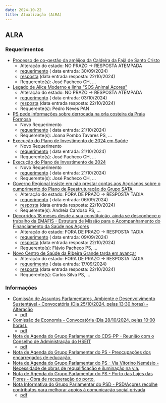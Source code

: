 ```yaml
---
date: 2024-10-22
title: Atualização (ALRA)
---
```

## ALRA

### Requerimentos

* [Processo de co-gestão da amêijoa da Caldeira da Fajã de Santo Cristo](http://base.alra.pt:82/4DACTION/w_pesquisa_registo/4/8526)
  * Alteração do estado: NO PRAZO → RESPOSTA ATEMPADA
  * [requerimento](http://base.alra.pt:82/Doc_Req/XIIIreque161.pdf) ( data entrada: 30/09/2024)
  * [resposta](http://base.alra.pt:82/Doc_Req/XIIIrequeresp161.pdf) (data entrada resposta: 22/10/2024)
  * Requerente(s): José Pacheco CH, ...
* [Legado de Alice Moderno e linha "SOS Animal Açores"](http://base.alra.pt:82/4DACTION/w_pesquisa_registo/4/8529)
  * Alteração do estado: NO PRAZO → RESPOSTA ATEMPADA
  * [requerimento](http://base.alra.pt:82/Doc_Req/XIIIreque163.pdf) ( data entrada: 03/10/2024)
  * [resposta](http://base.alra.pt:82/Doc_Req/XIIIrequeresp163.pdf) (data entrada resposta: 22/10/2024)
  * Requerente(s): Pedro Neves PAN
* [PS pede informações sobre derrocada na orla costeira da Praia Formosa](http://base.alra.pt:82/4DACTION/w_pesquisa_registo/4/8557)
  * Novo Requerimento
  * [requerimento](http://base.alra.pt:82/Doc_Req/XIIIreque181.pdf) ( data entrada: 21/10/2024)
  * Requerente(s): Joana Pombo Tavares PS, ...
* [Execução do Plano de Investimento de 2024 em Saúde](http://base.alra.pt:82/4DACTION/w_pesquisa_registo/4/8558)
  * Novo Requerimento
  * [requerimento](http://base.alra.pt:82/Doc_Req/XIIIreque182.pdf) ( data entrada: 21/10/2024)
  * Requerente(s): José Pacheco CH, ...
* [Execução do Plano de Investimento de 2024](http://base.alra.pt:82/4DACTION/w_pesquisa_registo/4/8559)
  * Novo Requerimento
  * [requerimento](http://base.alra.pt:82/Doc_Req/XIIIreque183.pdf) ( data entrada: 21/10/2024)
  * Requerente(s): José Pacheco CH, ...
* [Governo Regional insiste em não prestar contas aos Açorianos sobre o cumprimento do Plano de Reestruturação do Grupo SATA](http://base.alra.pt:82/4DACTION/w_pesquisa_registo/4/8490)
  * Alteração do estado: FORA DE PRAZO → RESPOSTA TADIA
  * [requerimento](http://base.alra.pt:82/Doc_Req/XIIIreque137.pdf) ( data entrada: 06/09/2024)
  * [resposta](http://base.alra.pt:82/Doc_Req/XIIIrequeresp137.pdf) (data entrada resposta: 22/10/2024)
  * Requerente(s): Andreia Cardoso PS, ...
* [Decorridos 18 meses desde a sua constituição, ainda se desconhece o trabalho da EMAFIS - Estrutura de Missão para o Acompanhamento do Financiamento da Saúde nos Açores](http://base.alra.pt:82/4DACTION/w_pesquisa_registo/4/8492)
  * Alteração do estado: FORA DE PRAZO → RESPOSTA TADIA
  * [requerimento](http://base.alra.pt:82/Doc_Req/XIIIreque138.pdf) ( data entrada: 09/09/2024)
  * [resposta](http://base.alra.pt:82/Doc_Req/XIIIrequeresp138.pdf) (data entrada resposta: 22/10/2024)
  * Requerente(s): Flávio Pacheco PS, ...
* [Novo Centro de Saúde da Ribeira Grande tarda em avançar](http://base.alra.pt:82/4DACTION/w_pesquisa_registo/4/8505)
  * Alteração do estado: FORA DE PRAZO → RESPOSTA TADIA
  * [requerimento](http://base.alra.pt:82/Doc_Req/XIIIreque148.pdf) ( data entrada: 17/09/2024)
  * [resposta](http://base.alra.pt:82/Doc_Req/XIIIrequeresp148.pdf) (data entrada resposta: 22/10/2024)
  * Requerente(s): Carlos Silva PS, ...

### Informações

* [Comissão de Assuntos Parlamentares, Ambiente e Desenvolvimento Sustentável - Convocatória (Dia 25/10/2024, pelas 13:30 horas) - Alteração](http://base.alra.pt:82/4DACTION/w_pesquisa_registo/8/20480)
  * [pdf](http://base.alra.pt:82/Doc_Noticias/NI20480.pdf)
* [Comissão de Economia - Convocatória (Dia 28/10/2024, pelas 10:00 horas).](http://base.alra.pt:82/4DACTION/w_pesquisa_registo/8/20481)
  * [pdf](http://base.alra.pt:82/Doc_Noticias/NI20481.pdf)
* [Nota de Agenda do Grupo Parlamentar do CDS-PP - Reunião com o Conselho de Administração do HSEIT](http://base.alra.pt:82/4DACTION/w_pesquisa_registo/8/20475)
  * [pdf](http://base.alra.pt:82/Doc_Noticias/NI20475.pdf)
* [Nota de Agenda do Grupo Parlamentar do PS - Preocupações dos encarregados de educação.](http://base.alra.pt:82/4DACTION/w_pesquisa_registo/8/20476)
* [Nota de Agenda do Grupo Parlamentar do PS - Via Vitorino Nemésio - Necessidade de obras de requalificação e iluminação na via.](http://base.alra.pt:82/4DACTION/w_pesquisa_registo/8/20477)
* [Nota de Agenda do Grupo Parlamentar do PS - Porto das Lajes das Flores - Obra de recuperação do porto.](http://base.alra.pt:82/4DACTION/w_pesquisa_registo/8/20478)
* [Nota Informativa do Grupo Parlamentar do PSD - PSD/Açores recolhe contributos para melhorar apoios à comunicação social privada](http://base.alra.pt:82/4DACTION/w_pesquisa_registo/8/20479)
  * [pdf](http://base.alra.pt:82/Doc_Noticias/NI20479.pdf)
